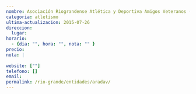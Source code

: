 ```yaml
---
nombre: Asociación Riograndense Atlética y Deportiva Amigos Veteranos (ARADAV)
categoria: atletismo
ultima-actualizacion: 2015-07-26
direccion: 
  lugar: 
horario: 
  - {dia: "", hora: "", nota: "" }
precio: 
nota: | 
  
website: [""]
telefono: []
email: 
permalink: /rio-grande/entidades/aradav/
---
```


